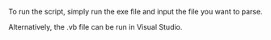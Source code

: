 To run the script, simply run the exe file and input the file you want to parse.

Alternatively, the .vb file can be run in Visual Studio.
